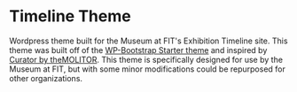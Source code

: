 # Timeline Theme
Wordpress theme built for the Museum at FIT's Exhibition Timeline site. This theme was built off of the [WP-Bootstrap Starter theme](https://afterimagedesigns.com/wp-bootstrap-starter/) and inspired by [Curator by theMOLITOR](http://themolitor.com/help/curator). This theme is specifically designed for use by the Museum at FIT, but with some minor modifications could be repurposed for other organizations.
